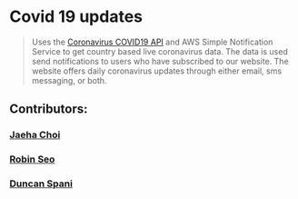# Covid 19 updates
> Uses the [Coronavirus COVID19 API](https://documenter.getpostman.com/view/10808728/SzS8rjbc?version=latest#b07f97ba-24f4-4ebe-ad71-97fa35f3b683) and AWS Simple Notification Service to get country based live coronavirus data.
> The data is used send notifications to users who have subscribed to our website.
> The website offers daily coronavirus updates through either email, sms messaging, or both.
## Contributors:
### [Jaeha Choi](https://github.com/SpaceRabbits)
### [Robin Seo](https://github.com/seo-chang)
### [Duncan Spani](https://github.com/dspani)
